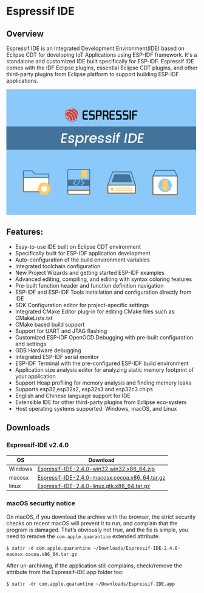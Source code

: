 # Espressif IDE

## Overview
Espressif IDE is an Integrated Development Environment(IDE) based on Eclipse CDT for developing IoT Applications using ESP-IDF framework. It's a standalone and customized IDE built specifically for ESP-IDF. Espressif IDE comes with the IDF Eclipse plugins, essential Eclipse CDT plugins, and other third-party plugins from Eclipse platform to support building ESP-IDF applications. 

![](images/espressifide_splash.bmp)

## Features:
- Easy-to-use IDE built on Eclipse CDT environment
- Specifically built for ESP-IDF application development
- Auto-configuration of the build environment variables
- Integrated toolchain configuration
- New Project Wizards and getting started ESP-IDF examples
- Advanced editing, compiling, and editing with syntax coloring features
- Pre-built function header and function definition navigation
- ESP-IDF and ESP-IDF Tools installation and configuration directly from IDE
- SDK Configuration editor for project-specific settings 
- Integrated CMake Editor plug-in for editing CMake files such as CMakeLists.txt
- CMake based build support
- Support for UART and JTAG flashing
- Customized ESP-IDF OpenOCD Debugging with pre-built configuration and settings
- GDB Hardware debugging
- Integrated ESP-IDF serial monitor
- ESP-IDF Terminal with the pre-configured ESP-IDF build environment
- Application size analysis editor for analyzing static memory footprint of your application
- Support Heap profiling for memory analysis and finding memory leaks
- Supports esp32,esp32s2, esp32s3 and esp32c3 chips
- English and Chinese language support for IDE
- Extensible IDE for other third-party plugins from Eclipse eco-system
- Host operating systems supported: Windows, macOS, and Linux 

## Downloads
### Espressif-IDE v2.4.0

| OS  | Download |
| ------------- | ------------- |
| Windows  | <a href ="https://dl.espressif.com/dl/idf-eclipse-plugin/ide/Espressif-IDE-2.4.0-win32.win32.x86_64.zip">Espressif-IDE-2.4.0-win32.win32.x86_64.zip</a>  |
| macosx | <a href ="https://dl.espressif.com/dl/idf-eclipse-plugin/ide/Espressif-IDE-2.4.0-macosx.cocoa.x86_64.tar.gz">Espressif-IDE-2.4.0-macosx.cocoa.x86_64.tar.gz</a>  |
| linux | <a href ="https://dl.espressif.com/dl/idf-eclipse-plugin/ide/Espressif-IDE-2.4.0-linux.gtk.x86_64.tar.gz">Espressif-IDE-2.4.0-linux.gtk.x86_64.tar.gz</a>  |

### macOS security notice
On macOS, if you download the archive with the browser, the strict security checks on recent macOS will prevent it to run, and complain that the program is damaged. That’s obviously not true, and the fix is simple, you need to remove the `com.apple.quarantine` extended attribute.
```
$ xattr -d com.apple.quarantine ~/Downloads/Espressif-IDE-2.4.0-macosx.cocoa.x86_64.tar.gz
```
After un-archiving, if the application still complains, check/remove the attribute from the Espressif-IDE.app folder too:
```
$ xattr -dr com.apple.quarantine ~/Downloads/Espressif-IDE.app
```
